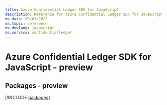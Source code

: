 ```yaml
---
title: Azure Confidential Ledger SDK for JavaScript
description: Reference for Azure Confidential Ledger SDK for JavaScript
ms.date: 09/01/2025
ms.topic: reference
ms.devlang: javascript
ms.service: confidentialledger
---
```

# Azure Confidential Ledger SDK for JavaScript - preview
## Packages - preview
[!INCLUDE [packages](confidential-ledger-index.md)]